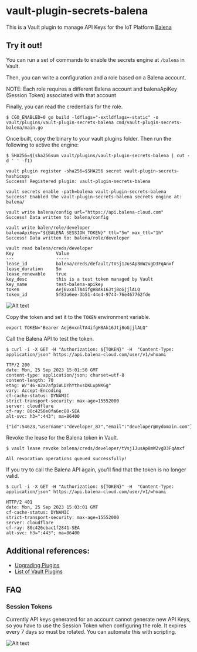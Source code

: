 # vault-plugin-secrets-balena

This is a Vault plugin to manage API Keys for the IoT Platform [Balena](https://www.balena.io/)

## Try it out!

You can run a set of commands to enable the secrets engine at `/balena` in
Vault.

Then, you can write a configuration and a role based on a Balena account.

NOTE: Each role requires a different Balena account and balenaApiKey (Session Token) associated with that account

Finally, you can read the credentials for the role.

```shell
$ CGO_ENABLED=0 go build -ldflags="-extldflags=-static" -o vault/plugins/vault-plugin-secrets-balena cmd/vault-plugin-secrets-balena/main.go
```

Once built, copy the binary to your vault plugins folder. Then run the following to active the engine:

```shell
$ SHA256=$(sha256sum vault/plugins/vault-plugin-secrets-balena | cut -d ' ' -f1)

vault plugin register -sha256=$SHA256 secret vault-plugin-secrets-hashicups
Success! Registered plugin: vault-plugin-secrets-balena

vault secrets enable -path=balena vault-plugin-secrets-balena
Success! Enabled the vault-plugin-secrets-balena secrets engine at: balena/

vault write balena/config url="https://api.balena-cloud.com"
Success! Data written to: balena/config

vault write balen/role/developer balenaApiKey="${BALENA_SESSION_TOKEN}" ttl="5m" max_ttl="1h"
Success! Data written to: balena/role/developer

vault read balena/creds/developer
Key                Value
---                -----
lease_id           balena/creds/default/tVsj1JusAp8mW2vgD3FqAnxf
lease_duration     5m
lease_renewable    true
key_desc           this is a test token managed by Vault
key_name           test-balena-apikey
token              Aej6vxnlTA4ifgH8Ak16Jtj8oGjjlALQ
token_id           5f83a6ee-3b51-44e4-9744-76e467762fde
```

![Alt text](https://storage.googleapis.com/static_assets/scripts/balena-key-example.png)

Copy the token and set it to the `TOKEN` environment variable.

```shell
export TOKEN="Bearer Aej6vxnlTA4ifgH8Ak16Jtj8oGjjlALQ"
```

Call the Balena API to test the token.

```shell
$ curl -i -X GET -H "Authorization: ${TOKEN}" -H  "Content-Type: application/json" https://api.balena-cloud.com/user/v1/whoami

TTP/2 200 
date: Mon, 25 Sep 2023 15:01:50 GMT
content-type: application/json; charset=utf-8
content-length: 70
etag: W/"46-n2a7afpiWLDYhYthxsDKLupNKGg"
vary: Accept-Encoding
cf-cache-status: DYNAMIC
strict-transport-security: max-age=15552000
server: cloudflare
cf-ray: 80c4250e0fa6ec80-SEA
alt-svc: h3=":443"; ma=86400

{"id":54623,"username":"developer_87","email":"developer@mydomain.com"}
```

Revoke the lease for the Balena token in Vault.

```shell
$ vault lease revoke balena/creds/developer/tVsj1JusAp8mW2vgD3FqAnxf

All revocation operations queued successfully!
```

If you try to call the Balena API again, you'll find that the token is no longer valid.

```shell
$ curl -i -X GET -H "Authorization: ${TOKEN}" -H  "Content-Type: application/json" https://api.balena-cloud.com/user/v1/whoami

HTTP/2 401 
date: Mon, 25 Sep 2023 15:03:01 GMT
cf-cache-status: DYNAMIC
strict-transport-security: max-age=15552000
server: cloudflare
cf-ray: 80c426cbac1f2841-SEA
alt-svc: h3=":443"; ma=86400

```

## Additional references:

- [Upgrading Plugins](https://www.vaultproject.io/docs/upgrading/plugins)
- [List of Vault Plugins](https://www.vaultproject.io/docs/plugin-portal)

## FAQ

### Session Tokens

Currently API keys generated for an account cannot generate new API Keys, so you have to use the Session Token when configuring the role. It expires every 7 days so must be rotated. You can automate this with scripting.

![Alt text](https://storage.googleapis.com/static_assets/scripts/balena-session-token.png)